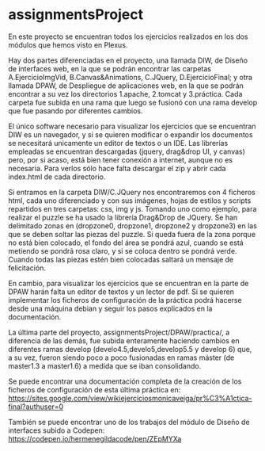 # assignmentsProject
En este proyecto se encuentran todos los ejercicios realizados en los dos módulos que hemos visto en Plexus. 

Hay dos partes diferenciadas en el proyecto, una llamada DIW, de Diseño de interfaces web, en la que se podrán encontrar las carpetas A.EjercicioImgVid, B.Canvas&Animations, C.JQuery, D.EjercicioFinal; y otra llamada DPAW, de Despliegue de aplicaciones web, en la que se podrán encontrar a su vez los directorios 1.apache, 2.tomcat y 3.práctica. Cada carpeta fue subida en una rama que luego se fusionó con una rama develop que fue pasando por diferentes cambios. 

El único software necesario para visualizar los ejercicios que se encuentran DIW es un navegador, y si se quieren modificar o expandir los documentos se necesitará unicamente un editor de textos o un IDE. Las librerías empleadas se encuentran descargadas (jquery, drag&drop UI, y canvas) pero, por si acaso, está bien tener conexión a internet, aunque no es necesaria. Para verlos sólo hace falta descargar el zip y abrir cada index.html de cada directorio.

Si entramos en la carpeta DIW/C.JQuery nos encontraremos con 4 ficheros html, cada uno diferenciado y con sus imágenes, hojas de estilos y scripts repartidos en tres carpetas: css, img y js. Tomando uno como ejemplo, para realizar el puzzle se ha usado la librería Drag&Drop de JQuery. Se han delimitado zonas en (dropzone0, dropzone1, dropzone2 y dropzone3) en las que se deben soltar las piezas del puzzle. Si queda fuera de la zona porque no está bien colocado, el fondo del área se pondrá azul, cuando se está metiendo se pondrá rosa claro, y si se coloca dentro se pondrá verde. Cuando todas las piezas estén bien colocadas saltará un mensaje de felicitación.

En cambio, para visualizar los ejercicios que se encuentran en la parte de DPAW harán falta un editor de textos y un lector de pdf. Si se quieren implementar los ficheros de configuración de la práctica podrá hacerse desde una máquina debian y seguir los pasos explicados en la documentación.

La última parte del proyecto, assignmentsProject/DPAW/practica/, a diferencia de las demás, fue subida enteramente haciendo cambios en diferentes ramas develop (develo4.5,develo5,develop5.5 y develop 6) que, a su vez, fueron siendo poco a poco fusionadas en ramas máster (de master1.3 a master1.6) a medida que se iban consolidando. 

Se puede encontrar una documentación completa de la creación de los ficheros de configuración de esta última práctica en: 
https://sites.google.com/view/wikiejerciciosmonicaveiga/pr%C3%A1ctica-final?authuser=0

También se puede encontrar uno de los trabajos del módulo de Diseño de interfaces subido a Codepen: https://codepen.io/hermenegildacode/pen/ZEpMYXa
